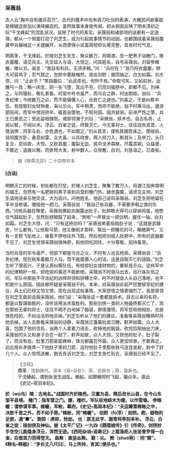 <script type="text/javascript">
    var head = document.getElementsByTagName('head')[0];
    cssURL = '/public/liao.css';
    linkTag = document.createElement('link');
    linkTag.href = cssURL;
    linkTag.setAttribute('type','text/css');
    linkTag.setAttribute('rel','stylesheet');
    head.appendChild(linkTag);
</script>
### 采薇翁

古人云“胸中自有雄兵百万”，古代的魔术中也有吞刀吐剑的表演，大概民间故事就是根据这些加以演绎编造的。虽然故事本身是传闻，却从侧面反映了明末清初之际“干戈蜂起”的混乱状况，反映了时代的真实。采薇翁和诸部领的话都有一定道理，都从一个侧面打动了刘芝生，成为引起故事情节的动因，也都围绕着采薇翁腹藏甲兵器械这一关键展开，从而使得小说虽简短却头尾完整，具有时代气息。

明鼎革，干戈烽起。於陵刘芝生先生，聚众数万，将南渡。忽一肥男子诣栅门，敞衣露腹，请见兵主。先生延入与语，大悦之。问其姓名，自号采薇翁。刘留参帷幄，赠以刃。翁言：“我自有利兵，无须矛戟。”问：“兵何在？”翁乃捋衣露腹，脐大可容鸡子；忍气鼓之，忽脐中塞肤嗤然，突出剑跗；握而抽之，白刃如霜。刘大惊，问：“止此乎？”笑指腹曰：“此武库也，何所不有。”命取弓矢，又如前状，出雕弓一具；略一闭息，则一矢飞堕，其出不穷。已而剑插脐中，即都不见。刘神之，与同寝处，敬礼甚备。时营中号令虽严，而乌合之群，时出剽掠。翁曰：“兵贵纪律；今统数万之众，而不能镇慑人心，此败亡之道也。”刘喜之，于是纠察卒伍，有掠取妇女财物者，枭以示众。军中稍肃，而终不能绝。翁不时乘马出，遨游部伍间，而军中悍将骄卒，辄首自堕地，不知何因。因共疑翁。前进严饬之策，兵士已畏恶之；至此益相憾怨。诸部领谮于刘曰：“采微翁，妖术也。自古名将，止闻以智，不闻以术。浮云、白雀之徒，终致灭亡。今无辜将士，往往自失其首，人情汹惧；将军与处，亦危道也，不如图之。”刘从其言，谋俟其寝而诛之。使觇翁，翁坦腹方卧，鼻息如雷。众大喜，以兵绕舍，两人持刀入，断其头；及举刀，头已复合，息如故，大惊。又砍其腹；腹裂无血，其中戈矛森聚，尽露其颖。众益骇，不敢近；遥拨以矟，而铁弩大发，射中数人。众惊散，白刘。刘急诣之，已杳矣。

</section>

> 据《聊斋志异》二十四卷抄本

#### [白话]
<aside>

明朝灭亡的时候，到处都在打仗。於陵人刘芝生，聚集了数万人，将渡江投奔南明的福王。忽然有一名肥胖的男子来到兵营的栅门外，破衣露腹，请求见主帅。刘芝生请他进来与他交谈，大为高兴。问他姓名，他自己说叫采薇翁。刘芝生把他留在军中当参谋，赠给他一把刀。采薇翁说：“我自己有兵器，不需要矛戟之类的东西。”问他兵器在哪里，采薇翁撩起衣服露出肚子，肚脐眼大得可以容纳鸡蛋，他憋住气鼓起肚子，忽然肚脐眼鼓了起来，“刺啦”一声冒出一把剑柄，握住一抽，白刃如霜。刘芝生大惊，问：“只有这把剑吗？”采薇翁笑着指指肚子说：“这就是武器库，什么都有。”让他取弓箭，他又像刚才那样，取出一把雕花的弓，略微屏气，又有一支箭飞坠地上，接着不停地往外飞箭。然后他把剑插入肚脐中，所有的武器都不见了。刘芝生觉得采薇翁很神奇，和他同吃同住，十分尊敬，招待备至。

当时兵营的军令虽严，但部下都是乌合之众，不时有人出去抢掠。采薇翁说：“兵贵纪律。现在统率着数万人马，而不能震慑人心的话，这是自取灭亡的道路。”刘芝生听了很高兴，于是认真纠察队伍，有抢掠妇女或财物的，要斩首示众。这样军中的纪律稍好一些，但抢掠的事还不能断绝。采薇翁不时骑马出去，巡行各队伍之间，军队中那些不守法纪的凶悍将领和骄横士卒，时不时就会人头自己落地，也不知是什么原因。因此都怀疑是采薇翁干的。本来，对采薇翁此前严厉整顿军纪的建议，兵士们已经又怕又恨，现在出现这些事情，大家怨恨之情更强烈了。各部首领在刘芝生面前诋毁采薇翁，他们说：“采薇翁这一套都是妖术。自古以来的名将，都是以智谋取胜的，没听说用法术取胜的。那些剑侠一类的人物最终都灭亡了。现在那些无辜的将士，往往不明不白地掉了脑袋，群情激愤。将军您和他相处，也是很危险的，不如设法将他杀掉。”刘芝生听从了他们的建议，准备等采薇翁睡熟时将他杀掉。派人去察看采薇翁的动静，采薇翁正露着肚皮沉睡，鼾声如雷。众人大喜，包围了他的住处，派两个人拿着刀进去，砍掉他的脑袋。砍完后刚抽出刀来，采薇翁的头又和身子合在一起了，鼾声如故，众人大惊。又砍他的肚子，肚子裂了，但没有血，肚里刀箭密密麻麻，锋刃都露在外面。众人更加惊骇，不敢靠近，远远用长矛拨弄一下他肚子里的刀箭，这时他肚子里那些铁弓连连发射，射中了好几个人。众人惊慌逃散，跑去告诉刘芝生。刘芝生急忙前去，采薇翁已经不见了。

</aside>

> 【注释】  
<b>鼎革</b>：改朝换代。语本《易•杂卦》，革，去故也；鼎，取新也。  
<b>干戈蜂起，谓到处发生战乱。蜂起，如群蜂同时飞起，喻众多。语出  
<b>《史记•项羽本纪》。  
<b>  
<b>於（wū乌）陵</b>：古地名。”战国时齐於陵邑。汉置为县，隋后改长山县，在今山东邹平县境。  
<b>栅门</b>：指军营之门。栅，栅栏。军队驻地结木为栅，以作营墙。  
<b>参帷幄</b>：谓参谋军事。帷幄，军帐，幕府。《史记•高祖本纪》：“夫运筹策帷帐之中，决胜千里之外，吾不如子房。”帷帐，同“帷幄”。  
<b>剑跗（fū浮）</b>：剑把。跗，器物的足部，通“■”。  
<b>剽掠</b>：虏掠，抢劫。  
<b>也</b>：原无此字，据青柯亭刻本补。  
<b>浮云、白雀之徒</b>：指剑侠及神仙。据《太平广记》一九四《聂隐娘传》引《传奇》，剑侠妙手空空儿能隐身浮云，浑然无迹。《西阳杂俎•诺皋记》上载渔阳人张坚曾罗得一白雀，后借其力而得登天。  
<b>森聚</b>：直竖丛聚。  
<b>颖</b>：尖。  
<b>矟（shuò朔）</b>：同“槊”。《释名•释器》：“矛长丈八尺曰¦，马上所持，言其¦¦便杀也。”  
